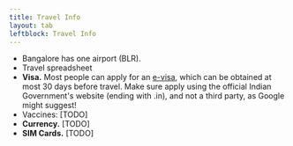 ```yaml
---
title: Travel Info
layout: tab
leftblock: Travel Info
---
```

  - Bangalore has one airport (BLR). 
  - Travel spreadsheet 
  - **Visa.** Most people can apply for an
    <a href="https://indianvisaonline.gov.in/evisa/tvoa.html">e-visa</a>,
    which can be obtained at most 30 days before travel. 
    Make sure apply using the official Indian Government's website (ending with .in), and not a third party, as Google might suggest!
  - Vaccines: [TODO] 
  - **Currency.** [TODO] 
  - **SIM Cards.** [TODO]  